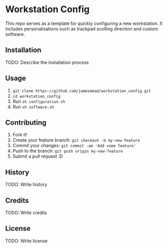 # Workstation Config

This repo serves as a template for quickly configuring a new workstation. It includes personalisations such as trackpad scolling direction and custom software. 

## Installation

TODO: Describe the installation process

## Usage

1. `git clone https://github.com/jamesmead/workstation_config.git`
2. `cd workstation_config`
3. Run `sh configuration.sh`
4. Run `sh software.sh`

## Contributing

1. Fork it!
2. Create your feature branch: `git checkout -b my-new-feature`
3. Commit your changes: `git commit -am 'Add some feature'`
4. Push to the branch: `git push origin my-new-feature`
5. Submit a pull request :D

## History

TODO: Write history

## Credits

TODO: Write credits

## License

TODO: Write license